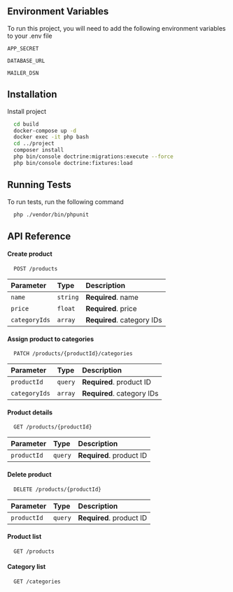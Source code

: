 ## Environment Variables

To run this project, you will need to add the following environment variables to your .env file

`APP_SECRET`

`DATABASE_URL`

`MAILER_DSN`


## Installation

Install project

```bash
  cd build
  docker-compose up -d
  docker exec -it php bash
  cd ../project
  composer install
  php bin/console doctrine:migrations:execute --force
  php bin/console doctrine:fixtures:load
```


## Running Tests

To run tests, run the following command

```bash
  php ./vendor/bin/phpunit
```


## API Reference

#### Create product

```http
  POST /products
```

| Parameter | Type     | Description                |
| :-------- | :------- | :------------------------- |
| `name` | `string` | **Required**. name |
| `price` | `float` | **Required**. price |
| `categoryIds` | `array` | **Required**. category IDs |


#### Assign product to categories

```http
  PATCH /products/{productId}/categories
```

| Parameter     | Type    | Description                |
|:--------------|:--------|:---------------------------|
| `productId`   | `query` | **Required**. product ID   |
| `categoryIds` | `array` | **Required**. category IDs |


#### Product details

```http
  GET /products/{productId}
```

| Parameter     | Type    | Description                |
|:--------------|:--------|:---------------------------|
| `productId`   | `query` | **Required**. product ID   |

#### Delete product

```http
  DELETE /products/{productId}
```

| Parameter     | Type    | Description                |
|:--------------|:--------|:---------------------------|
| `productId`   | `query` | **Required**. product ID   |


#### Product list

```http
  GET /products
```

#### Category list

```http
  GET /categories
```

